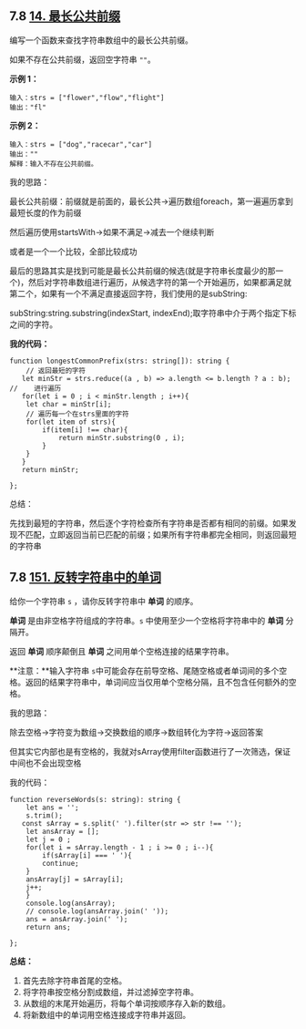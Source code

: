 ﻿## 7.8  [14. 最长公共前缀](https://leetcode.cn/problems/longest-common-prefix/)

编写一个函数来查找字符串数组中的最长公共前缀。

如果不存在公共前缀，返回空字符串 `""`。

 

**示例 1：**

```
输入：strs = ["flower","flow","flight"]
输出："fl"
```

**示例 2：**

```
输入：strs = ["dog","racecar","car"]
输出：""
解释：输入不存在公共前缀。
```

我的思路：

最长公共前缀：前缀就是前面的，最长公共->遍历数组foreach，第一遍遍历拿到最短长度的作为前缀

然后遍历使用startsWith->如果不满足->减去一个继续判断

或者是一个一个比较，全部比较成功

最后的思路其实是找到可能是最长公共前缀的候选(就是字符串长度最少的那一个)，然后对字符串数组进行遍历，从候选字符的第一个开始遍历，如果都满足就第二个，如果有一个不满足直接返回字符，我们使用的是subString:

subString:string.substring(indexStart, indexEnd);取字符串中介于两个指定下标之间的字符。

**我的代码：**

```
function longestCommonPrefix(strs: string[]): string {
    // 返回最短的字符
   let minStr = strs.reduce((a , b) => a.length <= b.length ? a : b);
//    进行遍历
   for(let i = 0 ; i < minStr.length ; i++){
    let char = minStr[i];
    // 遍历每一个在strs里面的字符
    for(let item of strs){
        if(item[i] !== char){
            return minStr.substring(0 , i);
        }
    }
   }
   return minStr;
    
};
```

总结：

先找到最短的字符串，然后逐个字符检查所有字符串是否都有相同的前缀。如果发现不匹配，立即返回当前已匹配的前缀；如果所有字符串都完全相同，则返回最短的字符串

## 7.8 [151. 反转字符串中的单词](https://leetcode.cn/problems/reverse-words-in-a-string/)

给你一个字符串 `s` ，请你反转字符串中 **单词** 的顺序。

**单词** 是由非空格字符组成的字符串。`s` 中使用至少一个空格将字符串中的 **单词** 分隔开。

返回 **单词** 顺序颠倒且 **单词** 之间用单个空格连接的结果字符串。

**注意：**输入字符串 `s`中可能会存在前导空格、尾随空格或者单词间的多个空格。返回的结果字符串中，单词间应当仅用单个空格分隔，且不包含任何额外的空格。

我的思路：

除去空格->字符变为数组->交换数组的顺序->数组转化为字符->返回答案

但其实它内部也是有空格的，我就对sArray使用filter函数进行了一次筛选，保证中间也不会出现空格

我的代码：

```
function reverseWords(s: string): string {
    let ans = '';
    s.trim();
   const sArray = s.split(' ').filter(str => str !== '');
    let ansArray = [];
    let j = 0 ;
    for(let i = sArray.length - 1 ; i >= 0 ; i--){
        if(sArray[i] === ' '){
        continue;
    }
    ansArray[j] = sArray[i];
    j++;
    }
    console.log(ansArray);
    // console.log(ansArray.join(' '));
    ans = ansArray.join(' ');
    return ans;
    
};
```

**总结：**

1. 首先去除字符串首尾的空格。
2. 将字符串按空格分割成数组，并过滤掉空字符串。
3. 从数组的末尾开始遍历，将每个单词按顺序存入新的数组。
4. 将新数组中的单词用空格连接成字符串并返回。
